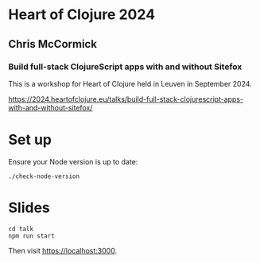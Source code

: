 # Heart of Clojure 2024
## Chris McCormick
### Build full-stack ClojureScript apps with and without Sitefox 

This is a workshop for Heart of Clojure held in Leuven in September 2024.

<https://2024.heartofclojure.eu/talks/build-full-stack-clojurescript-apps-with-and-without-sitefox/>

# Set up

Ensure your Node version is up to date:

```shell
./check-node-version
```

# Slides

```
cd talk
npm run start
```

Then visit <https://localhost:3000>.
